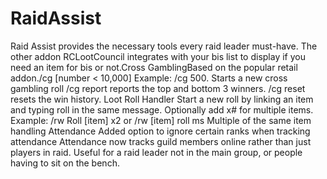 # RaidAssist

Raid Assist provides the necessary tools every raid leader must-have. The other addon RCLootCouncil integrates with your bis list to display if you need an item for bis or not.Cross GamblingBased on the popular retail addon./cg [number < 10,000] Example: /cg 500. Starts a new cross gambling roll /cg report reports the top and bottom 3 winners. /cg reset resets the win history. Loot Roll Handler Start a new roll by linking an item and typing roll in the same message. Optionally add x# for multiple items. Example: /rw Roll [item] x2 or /rw [item] roll ms Multiple of the same item handling Attendance Added option to ignore certain ranks when tracking attendance Attendance now tracks guild members online rather than just players in raid. Useful for a raid leader not in the main group, or people having to sit on the bench.
